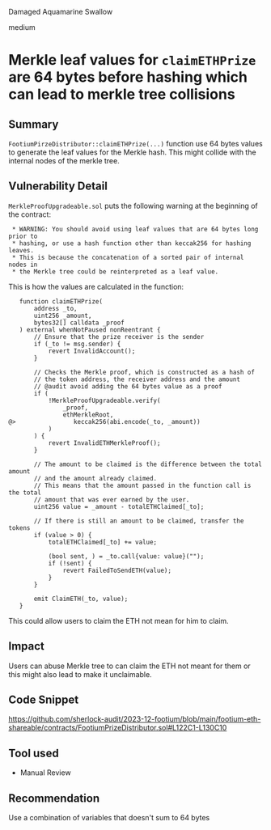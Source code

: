 Damaged Aquamarine Swallow

medium

# Merkle leaf values for `claimETHPrize` are 64 bytes before hashing which can lead to merkle tree collisions

## Summary

`FootiumPirzeDistributor::claimETHPrize(...)` function use 64 bytes values to generate the leaf values for the Merkle hash. This might collide with the internal nodes of the merkle tree.

## Vulnerability Detail

`MerkleProofUpgradeable.sol` puts the following warning at the beginning of the contract:

```solidity
 * WARNING: You should avoid using leaf values that are 64 bytes long prior to
 * hashing, or use a hash function other than keccak256 for hashing leaves.
 * This is because the concatenation of a sorted pair of internal nodes in
 * the Merkle tree could be reinterpreted as a leaf value.
 ```
 
 This is how the values are calculated in the function:
 ```solidity
    function claimETHPrize(
        address _to,
        uint256 _amount,
        bytes32[] calldata _proof
    ) external whenNotPaused nonReentrant {
        // Ensure that the prize receiver is the sender
        if (_to != msg.sender) {
            revert InvalidAccount();
        }

        // Checks the Merkle proof, which is constructed as a hash of
        // the token address, the receiver address and the amount
        // @audit avoid adding the 64 bytes value as a proof
        if (
            !MerkleProofUpgradeable.verify(
                _proof,
                ethMerkleRoot,
@>                keccak256(abi.encode(_to, _amount))
            )
        ) {
            revert InvalidETHMerkleProof();
        }

        // The amount to be claimed is the difference between the total amount
        // and the amount already claimed.
        // This means that the amount passed in the function call is the total
        // amount that was ever earned by the user.
        uint256 value = _amount - totalETHClaimed[_to];

        // If there is still an amount to be claimed, transfer the tokens
        if (value > 0) {
            totalETHClaimed[_to] += value;

            (bool sent, ) = _to.call{value: value}("");
            if (!sent) {
                revert FailedToSendETH(value);
            }
        }

        emit ClaimETH(_to, value);
    }
```
 
 This could allow users to claim the ETH not mean for him to claim.

## Impact

Users can abuse Merkle tree to can claim the ETH not meant for them or this might also lead to make it unclaimable.

## Code Snippet

https://github.com/sherlock-audit/2023-12-footium/blob/main/footium-eth-shareable/contracts/FootiumPrizeDistributor.sol#L122C1-L130C10

## Tool used

- Manual Review

## Recommendation
Use a combination of variables that doesn't sum to 64 bytes
































